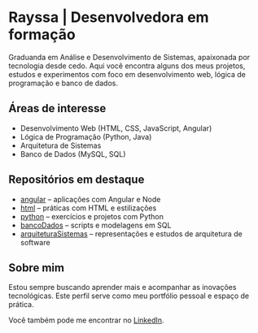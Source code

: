 # Rayssa | Desenvolvedora em formação

Graduanda em Análise e Desenvolvimento de Sistemas, apaixonada por tecnologia desde cedo. Aqui você encontra alguns dos meus projetos, estudos e experimentos com foco em desenvolvimento web, lógica de programação e banco de dados.

## Áreas de interesse

- Desenvolvimento Web (HTML, CSS, JavaScript, Angular)
- Lógica de Programação (Python, Java)
- Arquitetura de Sistemas
- Banco de Dados (MySQL, SQL)

## Repositórios em destaque

- [angular](https://github.com/vexedray/angular) – aplicações com Angular e Node
- [html](https://github.com/vexedray/html) – práticas com HTML e estilizações
- [python](https://github.com/vexedray/python) – exercícios e projetos com Python
- [bancoDados](https://github.com/vexedray/bancoDados) – scripts e modelagens em SQL
- [arquiteturaSistemas](https://github.com/vexedray/arquiteturaSistemas) – representações e estudos de arquitetura de software

## Sobre mim

Estou sempre buscando aprender mais e acompanhar as inovações tecnológicas. Este perfil serve como meu portfólio pessoal e espaço de prática.

Você também pode me encontrar no [LinkedIn](https://www.linkedin.com/in/vexedray).

<p align="center">
  <img src="https://media0.giphy.com/media/v1.Y2lkPTc5MGI3NjExMmx0bmtxNHFhNzVpOWpvM2V1ZmMxcTExYWdydzZvaWp1ZWV4bnJrZCZlcD12MV9pbnRlcm5hbF9naWZfYnlfaWQmY3Q9Zw/ko7>
</p>

